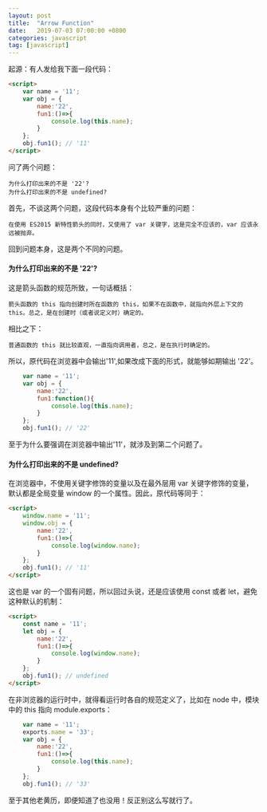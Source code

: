 ```yaml
---
layout: post
title:  "Arrow Function"
date:   2019-07-03 07:00:00 +0800
categories: javascript
tag: [javascript]
---
```

起源：有人发给我下面一段代码：

```html
<script>
    var name = '11';
    var obj = {
        name:'22',
        fun1:()=>{
            console.log(this.name);
        }
    };
    obj.fun1(); // '11'
</script>

```
问了两个问题：

    为什么打印出来的不是 '22'?
    为什么打印出来的不是 undefined?
<!-- more -->

首先，不谈这两个问题，这段代码本身有个比较严重的问题：

    在使用 ES2015 新特性箭头的同时，又使用了 var 关键字，这是完全不应该的，var 应该永远被抛弃。


回到问题本身，这是两个不同的问题。

#### 为什么打印出来的不是 '22'?

这是箭头函数的规范所致，一句话概括：

    箭头函数的 this 指向创建时所在函数的 this，如果不在函数中，就指向外层上下文的 this。总之，是在创建时（或者说定义时）确定的。

相比之下：

    普通函数的 this 就比较直观，一直指向调用者，总之，是在执行时确定的。


所以，原代码在浏览器中会输出'11',如果改成下面的形式，就能够如期输出 '22'。

```javascript
    var name = '11';
    var obj = {
        name:'22',
        fun1:function(){
            console.log(this.name);
        }
    };
    obj.fun1(); // '22'
```

至于为什么要强调在浏览器中输出'11'，就涉及到第二个问题了。

#### 为什么打印出来的不是 undefined?

在浏览器中，不使用关键字修饰的变量以及在最外层用 var 关键字修饰的变量，默认都是全局变量 window 的一个属性。因此，原代码等同于：

```html
<script>
    window.name = '11';
    window.obj = {
        name:'22',
        fun1:()=>{
            console.log(window.name);
        }
    };
    obj.fun1(); // '11'
</script>

```

这也是 var 的一个固有问题，所以回过头说，还是应该使用 const 或者 let，避免这种默认的机制：

```html
<script>
    const name = '11';
    let obj = {
        name:'22',
        fun1:()=>{
            console.log(window.name);
        }
    };
    obj.fun1(); // undefined
</script>

```

在非浏览器的运行时中，就得看运行时各自的规范定义了，比如在 node 中，模块中的 this 指向 module.exports：

```javascript
    var name = '11';
    exports.name = '33';
    var obj = {
        name:'22',
        fun1:()=>{
            console.log(this.name);
        }
    };
    obj.fun1(); // '33'
```

至于其他老黄历，即便知道了也没用！反正别这么写就行了。


